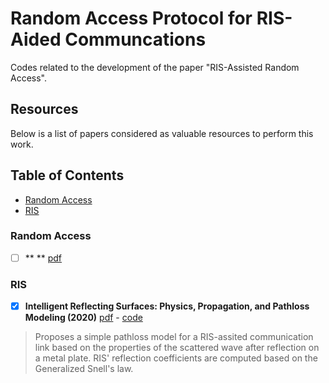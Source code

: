 # Random Access Protocol for RIS-Aided Communcations

Codes related to the development of the paper "RIS-Assisted Random Access".

Resources
---------

Below is a list of papers considered as valuable resources to perform this work.

Table of Contents
-----------------

- [Random Access](#random-access)
- [RIS](#ris)

### Random Access

- [ ] ** ** [pdf]()
>


### RIS
- [x] **Intelligent Reflecting Surfaces: Physics, Propagation, and Pathloss Modeling (2020)** [pdf](https://ieeexplore.ieee.org/document/8936989) - [code](https://github.com/emilbjornson/IRS-modeling)
> Proposes a simple pathloss model for a RIS-assited communication link based on the properties of the scattered wave after reflection on a metal plate. RIS' reflection coefficients are computed based on the Generalized Snell's law.


